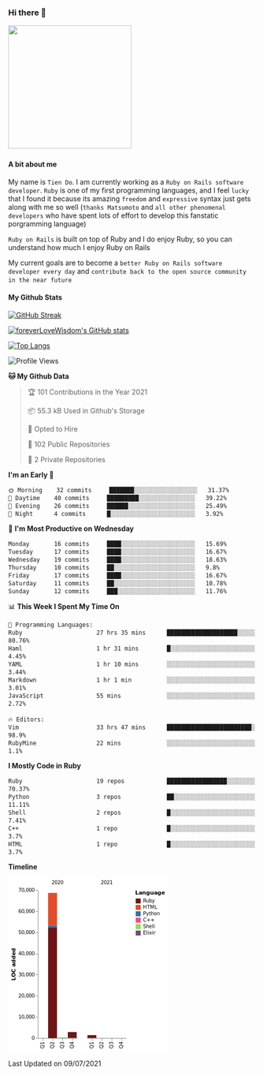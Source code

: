 ### Hi there 👋

<!--
**foreverLoveWisdom/foreverLoveWisdom** is a ✨ _special_ ✨ repository because its `README.md` (this file) appears on your GitHub profile.

Here are some ideas to get you started:

- 🔭 I’m currently working on ...
- 🌱 I’m currently learning ...
- 👯 I’m looking to collaborate on ...
- 🤔 I’m looking for help with ...
- 💬 Ask me about ...
- 📫 How to reach me: ...
- 😄 Pronouns: ...
- ⚡ Fun fact: ...
-->

<img src="https://codecondo.com/wp-content/uploads/2017/09/railslogo.png" width="250" height="250">

#### A bit about me
My name is `Tien Do`. I am currently working as a `Ruby on Rails software developer`. `Ruby` is one of my first programming languages, and I feel `lucky` that I found it because its amazing `freedom` and `expressive` syntax just gets along with me so well (`thanks Matsumoto` and `all other phenomenal developers` who have spent lots of effort to develop this fanstatic porgramming language)

`Ruby on Rails` is built on top of Ruby and I do enjoy Ruby, so you can understand how much I enjoy Ruby on Rails

My current goals are to become a `better Ruby on Rails software developer every day` and `contribute back to the open source community in the near future`

#### My Github Stats

[![GitHub Streak](https://github-readme-streak-stats.herokuapp.com/?user=foreverLoveWisdom&theme=dracula)](https://git.io/streak-stats)
&nbsp;
&nbsp;

[![foreverLoveWisdom's GitHub stats](https://github-readme-stats.vercel.app/api?username=foreverLoveWisdom&show_icons=true&theme=react&count_private=true)](https://github.com/anuraghazra/github-readme-stats)

[![Top Langs](https://github-readme-stats.vercel.app/api/top-langs/?username=foreverLoveWisdom&show_icons=true&theme=vue-dark)](https://github.com/anuraghazra/github-readme-stats)

<!--START_SECTION:waka-->
![Profile Views](http://img.shields.io/badge/Profile%20Views-52-blue)

**🐱 My Github Data** 

> 🏆 101 Contributions in the Year 2021
 > 
> 📦 55.3 kB Used in Github's Storage 
 > 
> 💼 Opted to Hire
 > 
> 📜 102 Public Repositories 
 > 
> 🔑 2 Private Repositories  
 > 
**I'm an Early 🐤** 

```text
🌞 Morning    32 commits     ███████░░░░░░░░░░░░░░░░░░   31.37% 
🌆 Daytime    40 commits     █████████░░░░░░░░░░░░░░░░   39.22% 
🌃 Evening    26 commits     ██████░░░░░░░░░░░░░░░░░░░   25.49% 
🌙 Night      4 commits      █░░░░░░░░░░░░░░░░░░░░░░░░   3.92%

```
📅 **I'm Most Productive on Wednesday** 

```text
Monday       16 commits     ████░░░░░░░░░░░░░░░░░░░░░   15.69% 
Tuesday      17 commits     ████░░░░░░░░░░░░░░░░░░░░░   16.67% 
Wednesday    19 commits     ████░░░░░░░░░░░░░░░░░░░░░   18.63% 
Thursday     10 commits     ██░░░░░░░░░░░░░░░░░░░░░░░   9.8% 
Friday       17 commits     ████░░░░░░░░░░░░░░░░░░░░░   16.67% 
Saturday     11 commits     ██░░░░░░░░░░░░░░░░░░░░░░░   10.78% 
Sunday       12 commits     ███░░░░░░░░░░░░░░░░░░░░░░   11.76%

```


📊 **This Week I Spent My Time On** 

```text
💬 Programming Languages: 
Ruby                     27 hrs 35 mins      ████████████████████░░░░░   80.76% 
Haml                     1 hr 31 mins        █░░░░░░░░░░░░░░░░░░░░░░░░   4.45% 
YAML                     1 hr 10 mins        ░░░░░░░░░░░░░░░░░░░░░░░░░   3.44% 
Markdown                 1 hr 1 min          ░░░░░░░░░░░░░░░░░░░░░░░░░   3.01% 
JavaScript               55 mins             ░░░░░░░░░░░░░░░░░░░░░░░░░   2.72%

🔥 Editors: 
Vim                      33 hrs 47 mins      ████████████████████████░   98.9% 
RubyMine                 22 mins             ░░░░░░░░░░░░░░░░░░░░░░░░░   1.1%

```

**I Mostly Code in Ruby** 

```text
Ruby                     19 repos            █████████████████░░░░░░░░   70.37% 
Python                   3 repos             ██░░░░░░░░░░░░░░░░░░░░░░░   11.11% 
Shell                    2 repos             █░░░░░░░░░░░░░░░░░░░░░░░░   7.41% 
C++                      1 repo              █░░░░░░░░░░░░░░░░░░░░░░░░   3.7% 
HTML                     1 repo              █░░░░░░░░░░░░░░░░░░░░░░░░   3.7%

```


**Timeline**

![Chart not found](https://raw.githubusercontent.com/foreverLoveWisdom/foreverLoveWisdom/main/charts/bar_graph.png) 


 Last Updated on 09/07/2021
<!--END_SECTION:waka-->

